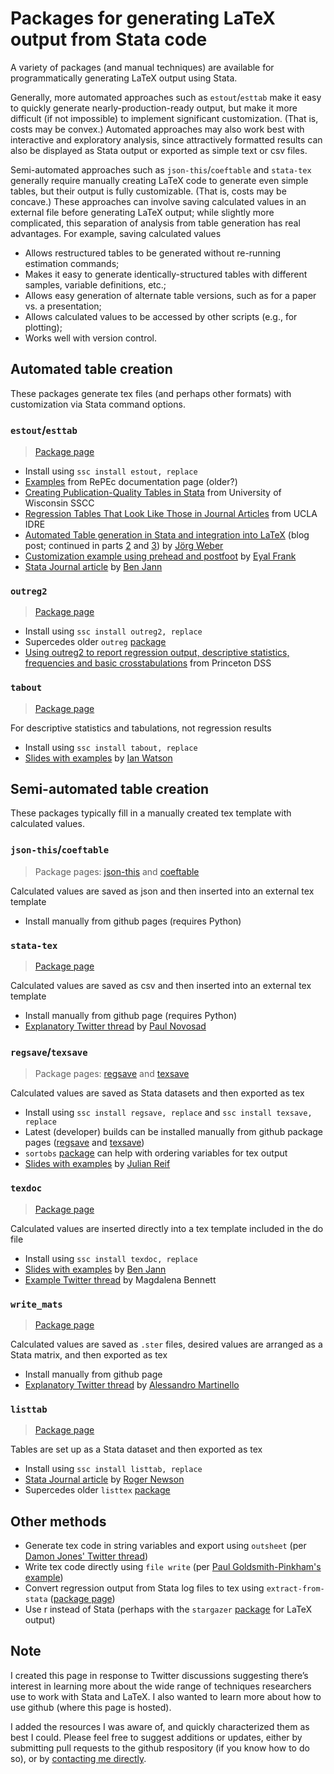 # Packages for generating LaTeX output from Stata code

A variety of packages (and manual techniques) are available for programmatically generating LaTeX output using Stata.

Generally, more automated approaches such as `estout`/`esttab` make it easy to quickly generate nearly-production-ready output, but make it more difficult (if not impossible) to implement significant customization. (That is, costs may be convex.) Automated approaches may also work best with interactive and exploratory analysis, since attractively formatted results can also be displayed as Stata output or exported as simple text or csv files.

Semi-automated approaches such as `json-this`/`coeftable` and `stata-tex` generally require manually creating LaTeX code to generate even simple tables, but their output is fully customizable. (That is, costs may be concave.) These approaches can involve saving calculated values in an external file before generating LaTeX output; while slightly more complicated, this separation of analysis from table generation has real advantages. For example, saving calculated values
- Allows restructured tables to be generated without re-running estimation commands;
- Makes it easy to generate identically-structured tables with different samples, variable definitions, etc.;
- Allows easy generation of alternate table versions, such as for a paper vs. a presentation;
- Allows calculated values to be accessed by other scripts (e.g., for plotting);
- Works well with version control.



## Automated table creation

These packages generate tex files (and perhaps other formats) with customization via Stata command options.



### `estout`/`esttab`

> [Package page](http://repec.sowi.unibe.ch/stata/estout/)

- Install using `ssc install estout, replace`
- [Examples](http://repec.org/bocode/e/estout/examples.html) from RePEc documentation page (older?)
- [Creating Publication-Quality Tables in Stata](https://www.ssc.wisc.edu/sscc/pubs/stata_tables.htm) from University of Wisconsin SSCC
- [Regression Tables That Look Like Those in Journal Articles](https://stats.idre.ucla.edu/stata/faq/how-can-i-use-estout-to-make-regression-tables-that-look-like-those-in-journal-articles/) from UCLA IDRE
- [Automated Table generation in Stata and integration into LaTeX](https://www.jwe.cc/2012/03/stata-latex-tables-estout/) (blog post; continued in parts [2](https://www.jwe.cc/2012/08/latex-and-stata-integration-solving-some-problems/) and [3](https://www.jwe.cc/2012/08/latex-stata-design/)) by [Jörg Weber](https://www.jwe.cc/)
- [Customization example using prehead and postfoot](http://www.eyalfrank.com/code-riffs-stata-and-regression-tables/) by [Eyal Frank](http://www.eyalfrank.com/)
- [Stata Journal article](https://www.stata-journal.com/sjpdf.html?articlenum=st0085) by [Ben Jann](http://www.soz.unibe.ch/about_us/people/prof_dr_jann_ben/index_eng.html)




### `outreg2`

> [Package page](http://repec.org/bocode/o/outreg2.html)

- Install using `ssc install outreg2, replace`
- Supercedes older `outreg` [package](https://econpapers.repec.org/software/bocbocode/s375201.htm)
- [Using outreg2 to report regression output, descriptive statistics, frequencies and basic crosstabulations](https://dss.princeton.edu/training/Outreg2.pdf) from Princeton DSS



### `tabout`

> [Package page](http://tabout.net.au/)

For descriptive statistics and tabulations, not regression results

- Install using `ssc install tabout, replace`
- [Slides with examples](https://www.stata.com/meeting/oceania16/slides/watson-oceania16.pdf) by [Ian Watson](http://ianwatson.com.au/)






## Semi-automated table creation

These packages typically fill in a manually created tex template with calculated values.



### `json-this`/`coeftable`

> Package pages: [json-this](https://github.com/gn0/json-this) and [coeftable](https://github.com/gn0/coeftable)

Calculated values are saved as json and then inserted into an external tex template

- Install manually from github pages (requires Python)



### `stata-tex`

> [Package page](https://github.com/paulnov/stata-tex)

Calculated values are saved as csv and then inserted into an external tex template

- Install manually from github page (requires Python)
- [Explanatory Twitter thread](https://twitter.com/paulnovosad/status/1056922582795075584) by [Paul Novosad](http://www.dartmouth.edu/~novosad/)



### `regsave`/`texsave`

> Package pages: [regsave](https://econpapers.repec.org/software/bocbocode/S456964.htm) and [texsave](https://econpapers.repec.org/software/bocbocode/S456974.htm)

Calculated values are saved as Stata datasets and then exported as tex

- Install using `ssc install regsave, replace` and `ssc install texsave, replace`
- Latest (developer) builds can be installed manually from github package pages ([regsave](https://github.com/reifjulian/regsave) and [texsave](https://github.com/reifjulian/texsave))
- `sortobs` [package](https://github.com/reifjulian/sortobs) can help with ordering variables for tex output
- [Slides with examples](https://www.stata.com/meeting/boston10/boston10_reif.pdf) by [Julian Reif](http://julianreif.com/)



### `texdoc`

> [Package page](http://repec.sowi.unibe.ch/stata/texdoc/)

Calculated values are inserted directly into a tex template included in the do file

- Install using `ssc install texdoc, replace`
- [Slides with examples](https://www.stata.com/meeting/switzerland16/slides/jann-switzerland16.pdf) by [Ben Jann](http://www.soz.unibe.ch/about_us/people/prof_dr_jann_ben/index_eng.html)
- [Example Twitter thread](https://twitter.com/maibennett/status/1051145477922717696) by Magdalena Bennett



### `write_mats`

> [Package page](https://github.com/alemartinello/write_mats)

Calculated values are saved as `.ster` files, desired values are arranged as a Stata matrix, and then exported as tex

- Install manually from github page
- [Explanatory Twitter thread](https://twitter.com/ale_martinello/status/1054079452437798912) by [Alessandro Martinello](https://www.alemartinello.com/)



### `listtab`

> [Package page](http://fmwww.bc.edu/RePEc/bocode/l/listtab.html)

Tables are set up as a Stata dataset and then exported as tex

- Install using `ssc install listtab, replace`
- [Stata Journal article](https://www.stata-journal.com/sjpdf.html?articlenum=st0254) by [Roger Newson](http://www.rogernewsonresources.org.uk/)
- Supercedes older `listtex` [package](https://ideas.repec.org/c/boc/bocode/s423201.html)




## Other methods
- Generate tex code in string variables and export using `outsheet` (per [Damon Jones' Twitter thread](https://twitter.com/nomadj1s/status/1051112991393964032))
- Write tex code directly using `file write` (per [Paul Goldsmith-Pinkham's example](https://gist.github.com/paulgp/7e0c0ad9dee76c4ab8e475e1165d493f))
- Convert regression output from Stata log files to tex using `extract-from-stata` ([package page](https://github.com/gn0/extract-from-stata))
- Use r instead of Stata (perhaps with the `stargazer` [package](https://CRAN.R-project.org/package=stargazer) for LaTeX output)



## Note

I created this page in response to Twitter discussions suggesting there’s interest in learning more about the wide range of techniques researchers use to work with Stata and LaTeX. I also wanted to learn more about how to use github (where this page is hosted).

I added the resources I was aware of, and quickly characterized them as best I could. Please feel free to suggest additions or updates, either by submitting pull requests to the github respository (if you know how to do so), or by [contacting me directly](http://lukestein.com/).
